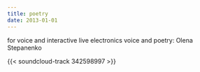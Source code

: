 ```yaml
---
title: poetry
date: 2013-01-01
---
```

for voice and interactive live electronics
voice and poetry: Olena Stepanenko

{{< soundcloud-track 342598997 >}}